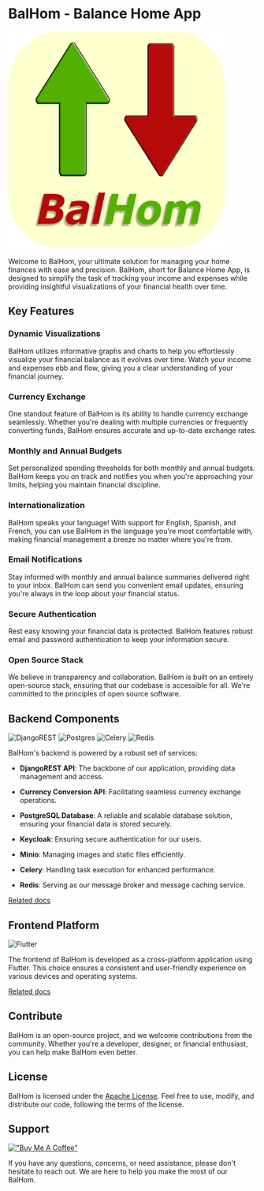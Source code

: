 # BalHom - Balance Home App

![Alt text](./balance_home_app.png?raw=true "")

Welcome to BalHom, your ultimate solution for managing your home finances with ease and precision. BalHom, short for Balance Home App, is designed to simplify the task of tracking your income and expenses while providing insightful visualizations of your financial health over time.

## Key Features

### Dynamic Visualizations

BalHom utilizes informative graphs and charts to help you effortlessly visualize your financial balance as it evolves over time. Watch your income and expenses ebb and flow, giving you a clear understanding of your financial journey.

### Currency Exchange

One standout feature of BalHom is its ability to handle currency exchange seamlessly. Whether you're dealing with multiple currencies or frequently converting funds, BalHom ensures accurate and up-to-date exchange rates.

### Monthly and Annual Budgets
Set personalized spending thresholds for both monthly and annual budgets. BalHom keeps you on track and notifies you when you're approaching your limits, helping you maintain financial discipline.

### Internationalization

BalHom speaks your language! With support for English, Spanish, and French, you can use BalHom in the language you're most comfortable with, making financial management a breeze no matter where you're from.

### Email Notifications
Stay informed with monthly and annual balance summaries delivered right to your inbox. BalHom can send you convenient email updates, ensuring you're always in the loop about your financial status.

### Secure Authentication
Rest easy knowing your financial data is protected. BalHom features robust email and password authentication to keep your information secure.

### Open Source Stack
We believe in transparency and collaboration. BalHom is built on an entirely open-source stack, ensuring that our codebase is accessible for all. We're committed to the principles of open source software.

## Backend Components

![DjangoREST](https://img.shields.io/badge/DJANGO-REST-ff1709?style=for-the-badge&logo=django&logoColor=white&color=ff1709&labelColor=gray)
![Postgres](https://img.shields.io/badge/postgres-%23316192.svg?style=for-the-badge&logo=postgresql&logoColor=white)
![Celery](https://a11ybadges.com/badge?logo=celery)
![Redis](https://img.shields.io/badge/redis-%23DD0031.svg?style=for-the-badge&logo=redis&logoColor=white)

BalHom's backend is powered by a robust set of services:

- **DjangoREST API**: The backbone of our application, providing data management and access.

- **Currency Conversion API**: Facilitating seamless currency exchange operations.

- **PostgreSQL Database**: A reliable and scalable database solution, ensuring your financial data is stored securely.

- **Keycloak**: Ensuring secure authentication for our users.

- **Minio**: Managing images and static files efficiently.

- **Celery**: Handling task execution for enhanced performance.

- **Redis**: Serving as our message broker and message caching service.

[Related docs](./backend-djangorest/api/README.md)

## Frontend Platform

![Flutter](https://img.shields.io/badge/Flutter-%2302569B.svg?style=for-the-badge&logo=Flutter&logoColor=white)

The frontend of BalHom is developed as a cross-platform application using Flutter. This choice ensures a consistent and user-friendly experience on various devices and operating systems.

[Related docs](./frontend-flutter/flutter/README.md)

## Contribute

BalHom is an open-source project, and we welcome contributions from the community. Whether you're a developer, designer, or financial enthusiast, you can help make BalHom even better.

## License

BalHom is licensed under the [Apache License](link_to_license). Feel free to use, modify, and distribute our code, following the terms of the license.

## Support

[!["Buy Me A Coffee"](https://www.buymeacoffee.com/assets/img/custom_images/orange_img.png)](https://www.buymeacoffee.com/FabboMaster)

If you have any questions, concerns, or need assistance, please don't hesitate to reach out. We are here to help you make the most of our BalHom.